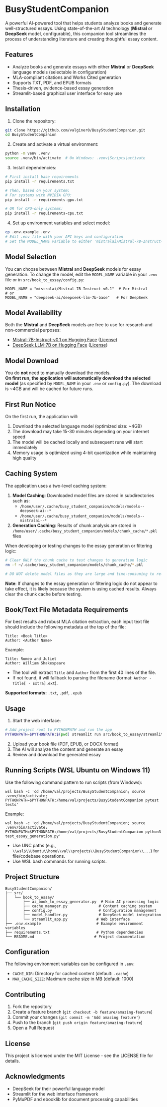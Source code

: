 # BusyStudentCompanion

A powerful AI-powered tool that helps students analyze books and generate well-structured essays. Using state-of-the-art AI technology (**Mistral** or **DeepSeek** model, configurable), this companion tool streamlines the process of understanding literature and creating thoughtful essay content.

## Features

- Analyze books and generate essays with either **Mistral** or **DeepSeek** language models (selectable in configuration)
- MLA-compliant citations and Works Cited generation
- Supports TXT, PDF, and EPUB formats
- Thesis-driven, evidence-based essay generation
- Streamlit-based graphical user interface for easy use

## Installation

1. Clone the repository:
```bash
git clone https://github.com/valginer0/BusyStudentCompanion.git
cd BusyStudentCompanion
```

2. Create and activate a virtual environment:
```bash
python -m venv .venv
source .venv/bin/activate  # On Windows: .venv\Scripts\activate
```

3. Install dependencies:
```bash
# First install base requirements
pip install -r requirements.txt

# Then, based on your system:
# For systems with NVIDIA GPU:
pip install -r requirements-gpu.txt

# OR for CPU-only systems:
pip install -r requirements-cpu.txt
```

4. Set up environment variables and select model:
```bash
cp .env.example .env
# Edit .env file with your API keys and configuration
# Set the MODEL_NAME variable to either 'mistralai/Mistral-7B-Instruct-v0.1' or 'deepseek-ai/deepseek-llm-7b-base'
```

## Model Selection

You can choose between **Mistral** and **DeepSeek** models for essay generation. To change the model, edit the `MODEL_NAME` variable in your `.env` file or in `src/book_to_essay/config.py`:

```
MODEL_NAME = "mistralai/Mistral-7B-Instruct-v0.1"  # For Mistral
# or
MODEL_NAME = "deepseek-ai/deepseek-llm-7b-base"   # For DeepSeek
```

## Model Availability

Both the **Mistral** and **DeepSeek** models are free to use for research and non-commercial purposes:

- [Mistral-7B-Instruct-v0.1 on Hugging Face](https://huggingface.co/mistralai/Mistral-7B-Instruct-v0.1) ([License](https://huggingface.co/mistralai/Mistral-7B-Instruct-v0.1/blob/main/LICENSE))
- [DeepSeek LLM-7B on Hugging Face](https://huggingface.co/deepseek-ai/deepseek-llm-7b-base) ([License](https://huggingface.co/deepseek-ai/deepseek-llm-7b-base/blob/main/LICENSE))

## Model Download

You do **not** need to manually download the models.  
**On first run, the application will automatically download the selected model** (as specified by `MODEL_NAME` in your `.env` or `config.py`). The download is ~4GB and will be cached for future runs.

## First Run Notice

On the first run, the application will:
1. Download the selected language model (optimized size: ~4GB)
2. The download may take 15-30 minutes depending on your internet speed
3. The model will be cached locally and subsequent runs will start immediately
4. Memory usage is optimized using 4-bit quantization while maintaining high quality

## Caching System

The application uses a two-level caching system:

1. **Model Caching**: Downloaded model files are stored in subdirectories such as:
   - `/home/user/.cache/busy_student_companion/models/models--deepseek-ai--*`
   - `/home/user/.cache/busy_student_companion/models/models--mistralai--*`
2. **Generation Caching**: Results of chunk analysis are stored in `/home/user/.cache/busy_student_companion/models/chunk_cache/*.pkl` files

When developing or testing changes to the essay generation or filtering logic:

```bash
# Clear ONLY the chunk cache to test changes to generation logic
rm -f ~/.cache/busy_student_companion/models/chunk_cache/*.pkl

# DO NOT delete model files as they are large and time-consuming to re-download
```

**Note**: If changes to the essay generation or filtering logic do not appear to take effect, it is likely because the system is using cached results. Always clear the chunk cache before testing.

## Book/Text File Metadata Requirements

For best results and robust MLA citation extraction, each input text file should include the following metadata at the top of the file:

```
Title: <Book Title>
Author: <Author Name>
```

Example:
```
Title: Romeo and Juliet
Author: William Shakespeare
```

- The tool will extract `Title` and `Author` from the first 40 lines of the file.
- If not found, it will fallback to parsing the filename (format: `Author - Title[ - Extra].ext`).

**Supported formats:** `.txt`, `.pdf`, `.epub`

## Usage

1. Start the web interface:
```bash
# Add project root to PYTHONPATH and run the app
PYTHONPATH=$PYTHONPATH:$(pwd) streamlit run src/book_to_essay/streamlit_app.py
```

2. Upload your book file (PDF, EPUB, or DOCX format)
3. The AI will analyze the content and generate an essay
4. Review and download the generated essay

## Running Scripts (WSL Ubuntu on Windows 11)

Use the following command pattern to run scripts (from Windows):

```
wsl bash -c 'cd /home/val/projects/BusyStudentCompanion; source .venv/bin/activate; PYTHONPATH=$PYTHONPATH:/home/val/projects/BusyStudentCompanion pytest tests'
```

Example:
```
wsl bash -c 'cd /home/val/projects/BusyStudentCompanion; source .venv/bin/activate; PYTHONPATH=$PYTHONPATH:/home/val/projects/BusyStudentCompanion python3 test_essay_generation.py'
```

- Use UNC paths (e.g., `\\wsl$\\Ubuntu\\home\\val\\projects\\BusyStudentCompanion\\...`) for file/codebase operations.
- Use WSL bash commands for running scripts.

## Project Structure

```
BusyStudentCompanion/
├── src/
│   └── book_to_essay/
│       ├── ai_book_to_essay_generator.py  # Main AI processing logic
│       ├── cache_manager.py              # Content caching system
│       ├── config.py                     # Configuration management
│       ├── model_handler.py              # DeepSeek model integration
│       └── streamlit_app.py             # Web interface
├── .env.example                         # Example environment variables
├── requirements.txt                     # Python dependencies
└── README.md                           # Project documentation
```

## Configuration

The following environment variables can be configured in `.env`:

- `CACHE_DIR`: Directory for cached content (default: `.cache`)
- `MAX_CACHE_SIZE`: Maximum cache size in MB (default: 1000)

## Contributing

1. Fork the repository
2. Create a feature branch (`git checkout -b feature/amazing-feature`)
3. Commit your changes (`git commit -m 'Add amazing feature'`)
4. Push to the branch (`git push origin feature/amazing-feature`)
5. Open a Pull Request

## License

This project is licensed under the MIT License - see the LICENSE file for details.

## Acknowledgments

- DeepSeek for their powerful language model
- Streamlit for the web interface framework
- PyMuPDF and ebooklib for document processing capabilities